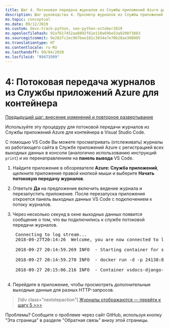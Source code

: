 ```yaml
---
title: Шаг 4. Потоковая передача журналов из Службы приложений Azure для контейнера в Visual Studio Code
description: Шаг руководства 4. Просмотр журналов из Службы приложений Azure для отслеживания их поведения
ms.topic: conceptual
ms.date: 09/12/2019
ms.custom: devx-track-python, seo-python-october2019
ms.openlocfilehash: 92af617452aa8892f61e110a69be53a9208f3883
ms.sourcegitcommit: 9e282fc2ec967bee181c3034e7e70b28ae308905
ms.translationtype: HT
ms.contentlocale: ru-RU
ms.lasthandoff: 09/04/2020
ms.locfileid: "89473509"
---
```

# <a name="4-stream-logs-from-azure-app-service-for-a-container"></a>4: Потоковая передача журналов из Службы приложений Azure для контейнера

[Предыдущий шаг: внесение изменений и повторное развертывание](tutorial-deploy-containers-03.md)

Используйте эту процедуру для потоковой передачи журналов из Службы приложений Azure для контейнера в Visual Studio Code.

С помощью VS Code Вы можете просматривать (отслеживать) журналы из работающего сайта в Службе приложений Azure с регистрацией всех выходных данных в консоли (аналогично использованию инструкций `print`) и их перенаправлением на **панель вывода** VS Code.

1. Найдите приложение в обозревателе **Azure: Служба приложений**, щелкните приложение правой кнопкой мыши и выберите **Начать потоковую передачу журналов**.

1. Ответьте **Да** на предложение включить ведение журнала и перезапустить приложение. После перезапуска приложения откроется панель выходных данных VS Code с подключением к потоку журналов.

1. Через несколько секунд в окне выходных данных появится сообщение о том, что вы подключились к службе потоковой передачи журналов.

    <pre>
    Connecting to log stream...
    2018-09-27T20:14:26  Welcome, you are now connected to log-streaming service.

    2018-09-27 20:14:59.269 INFO  - Starting container for site

    2018-09-27 20:14:59.270 INFO  - docker run -d -p 24138:8000 --name vsdocs-django-sample-container_0 -e WEBSITES_PORT=8000 -e WEBSITE_SITE_NAME=vsdocs-django-sample-container -e WEBSITE_AUTH_ENABLED=False -e WEBSITE_ROLE_INSTANCE_ID=0 -e WEBSITE_INSTANCE_ID=02c705ae24eaf5f298e553a9c2724b9fe4485707c2d1c36137cd02931091e561 -e HTTP_LOGGING_ENABLED=1 vsdocsregistry.azurecr.io/python-sample-vscode-django-tutorial:latest

    2018-09-27 20:15:06.216 INFO  - Container vsdocs-django-sample-container_0 for site vsdocs-django-sample-container initialized successfully.
    </pre>

1. Перейдите в приложение, чтобы просмотреть дополнительные выходные данные для разных HTTP-запросов.

> [!div class="nextstepaction"]
> [Журналы отображаются — перейти к шагу 5 >>>](tutorial-deploy-containers-05.md)

Проблемы? Сообщите о проблеме через сайт GitHub, используя кнопку "Эта страница" в разделе "Обратная связь" внизу этой страницы.
